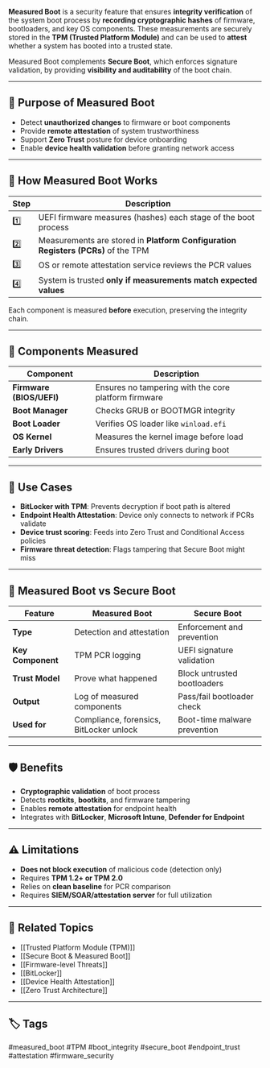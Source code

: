 **Measured Boot** is a security feature that ensures **integrity verification** of the system boot process by **recording cryptographic hashes** of firmware, bootloaders, and key OS components. These measurements are securely stored in the **TPM (Trusted Platform Module)** and can be used to **attest** whether a system has booted into a trusted state.

Measured Boot complements **Secure Boot**, which enforces signature validation, by providing **visibility and auditability** of the boot chain.

---

## 🎯 Purpose of Measured Boot

- Detect **unauthorized changes** to firmware or boot components
- Provide **remote attestation** of system trustworthiness
- Support **Zero Trust** posture for device onboarding
- Enable **device health validation** before granting network access

---

## 🔐 How Measured Boot Works

| Step | Description                                                        |
|------|--------------------------------------------------------------------|
| 1️⃣  | UEFI firmware measures (hashes) each stage of the boot process     |
| 2️⃣  | Measurements are stored in **Platform Configuration Registers (PCRs)** of the TPM |
| 3️⃣  | OS or remote attestation service reviews the PCR values            |
| 4️⃣  | System is trusted **only if measurements match expected values**   |

Each component is measured **before** execution, preserving the integrity chain.

---

## 🧠 Components Measured

| Component            | Description                              |
|----------------------|------------------------------------------|
| **Firmware (BIOS/UEFI)** | Ensures no tampering with the core platform firmware |
| **Boot Manager**      | Checks GRUB or BOOTMGR integrity         |
| **Boot Loader**       | Verifies OS loader like `winload.efi`    |
| **OS Kernel**         | Measures the kernel image before load    |
| **Early Drivers**     | Ensures trusted drivers during boot      |

---

## 🧰 Use Cases

- **BitLocker with TPM**: Prevents decryption if boot path is altered
- **Endpoint Health Attestation**: Device only connects to network if PCRs validate
- **Device trust scoring**: Feeds into Zero Trust and Conditional Access policies
- **Firmware threat detection**: Flags tampering that Secure Boot might miss

---

## 🧪 Measured Boot vs Secure Boot

| Feature         | Measured Boot                           | Secure Boot                             |
|-----------------|------------------------------------------|------------------------------------------|
| **Type**         | Detection and attestation               | Enforcement and prevention               |
| **Key Component**| TPM PCR logging                         | UEFI signature validation                |
| **Trust Model**  | Prove what happened                     | Block untrusted bootloaders              |
| **Output**       | Log of measured components              | Pass/fail bootloader check               |
| **Used for**     | Compliance, forensics, BitLocker unlock | Boot-time malware prevention             |

---

## 🛡️ Benefits

- **Cryptographic validation** of boot process
- Detects **rootkits**, **bootkits**, and firmware tampering
- Enables **remote attestation** for endpoint health
- Integrates with **BitLocker**, **Microsoft Intune**, **Defender for Endpoint**

---

## ⚠️ Limitations

- **Does not block execution** of malicious code (detection only)
- Requires **TPM 1.2+ or TPM 2.0**
- Relies on **clean baseline** for PCR comparison
- Requires **SIEM/SOAR/attestation server** for full utilization

---

## 🔗 Related Topics

- [[Trusted Platform Module (TPM)]]
- [[Secure Boot & Measured Boot]]
- [[Firmware-level Threats]]
- [[BitLocker]]
- [[Device Health Attestation]]
- [[Zero Trust Architecture]]

---

## 🏷 Tags

#measured_boot #TPM #boot_integrity #secure_boot #endpoint_trust #attestation #firmware_security
